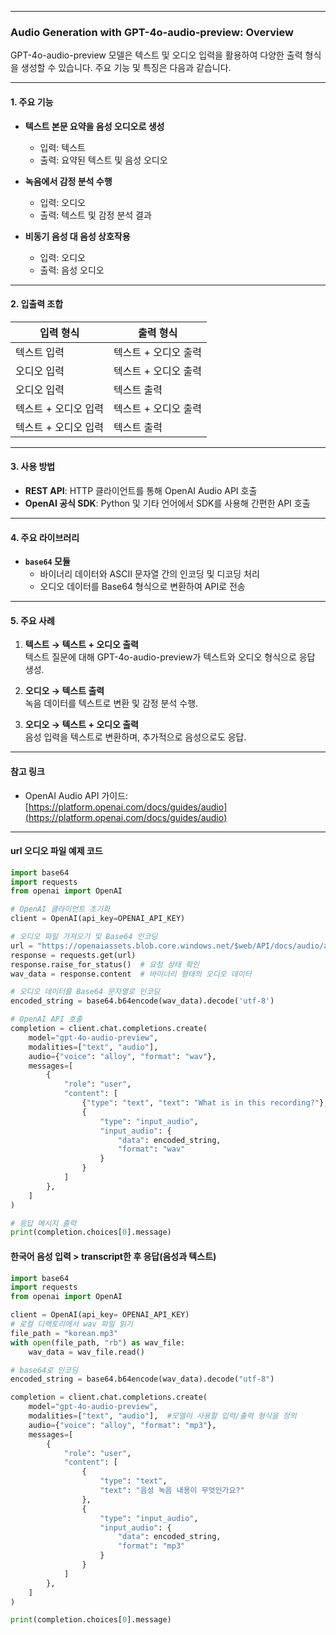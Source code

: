 
---
### Audio Generation with GPT-4o-audio-preview: Overview

GPT-4o-audio-preview 모델은 텍스트 및 오디오 입력을 활용하여 다양한 출력 형식을 생성할 수 있습니다. 주요 기능 및 특징은 다음과 같습니다.

---
#### 1. 주요 기능

- **텍스트 본문 요약을 음성 오디오로 생성**
    
    - 입력: 텍스트
    - 출력: 요약된 텍스트 및 음성 오디오
- **녹음에서 감정 분석 수행**
    
    - 입력: 오디오
    - 출력: 텍스트 및 감정 분석 결과
- **비동기 음성 대 음성 상호작용**
    
    - 입력: 오디오
    - 출력: 음성 오디오

---
#### 2. 입출력 조합

| **입력 형식**    | **출력 형식**    |
| ------------ | ------------ |
| 텍스트 입력       | 텍스트 + 오디오 출력 |
| 오디오 입력       | 텍스트 + 오디오 출력 |
| 오디오 입력       | 텍스트 출력       |
| 텍스트 + 오디오 입력 | 텍스트 + 오디오 출력 |
| 텍스트 + 오디오 입력 | 텍스트 출력       |

---
#### 3. 사용 방법

- **REST API**: HTTP 클라이언트를 통해 OpenAI Audio API 호출
- **OpenAI 공식 SDK**: Python 및 기타 언어에서 SDK를 사용해 간편한 API 호출

---
#### 4. 주요 라이브러리

- **`base64` 모듈**
    - 바이너리 데이터와 ASCII 문자열 간의 인코딩 및 디코딩 처리
    - 오디오 데이터를 Base64 형식으로 변환하여 API로 전송

---
#### 5. 주요 사례

1. **텍스트 → 텍스트 + 오디오 출력**  
    텍스트 질문에 대해 GPT-4o-audio-preview가 텍스트와 오디오 형식으로 응답 생성.
    
2. **오디오 → 텍스트 출력**  
    녹음 데이터를 텍스트로 변환 및 감정 분석 수행.
    
3. **오디오 → 텍스트 + 오디오 출력**  
    음성 입력을 텍스트로 변환하며, 추가적으로 음성으로도 응답.
    
---
#### **참고 링크**

- OpenAI Audio API 가이드:  
    [https://platform.openai.com/docs/guides/audio](https://platform.openai.com/docs/guides/audio)

---
#### url 오디오 파일 예제 코드
```python
import base64
import requests
from openai import OpenAI

# OpenAI 클라이언트 초기화
client = OpenAI(api_key=OPENAI_API_KEY)

# 오디오 파일 가져오기 및 Base64 인코딩
url = "https://openaiassets.blob.core.windows.net/$web/API/docs/audio/alloy.wav"
response = requests.get(url)
response.raise_for_status()  # 요청 상태 확인
wav_data = response.content  # 바이너리 형태의 오디오 데이터

# 오디오 데이터를 Base64 문자열로 인코딩
encoded_string = base64.b64encode(wav_data).decode('utf-8')

# OpenAI API 호출
completion = client.chat.completions.create(
    model="gpt-4o-audio-preview",
    modalities=["text", "audio"],
    audio={"voice": "alloy", "format": "wav"},
    messages=[
        {
            "role": "user",
            "content": [
                {"type": "text", "text": "What is in this recording?"},
                {
                    "type": "input_audio",
                    "input_audio": {
                        "data": encoded_string,
                        "format": "wav"
                    }
                }
            ]
        },
    ]
)

# 응답 메시지 출력
print(completion.choices[0].message)
```

#### 한국어 음성 입력 > transcript한 후 응답(음성과 텍스트)
```python
import base64
import requests
from openai import OpenAI

client = OpenAI(api_key= OPENAI_API_KEY)
# 로컬 디렉토리에서 wav 파일 읽기
file_path = "korean.mp3"   
with open(file_path, "rb") as wav_file:
    wav_data = wav_file.read()

# base64로 인코딩
encoded_string = base64.b64encode(wav_data).decode("utf-8")

completion = client.chat.completions.create(
    model="gpt-4o-audio-preview",
    modalities=["text", "audio"],  #모델이 사용할 입력/출력 형식을 정의
    audio={"voice": "alloy", "format": "mp3"},
    messages=[
        {
            "role": "user",
            "content": [
                { 
                    "type": "text",
                    "text": "음성 녹음 내용이 무엇인가요?"
                },
                {
                    "type": "input_audio",
                    "input_audio": {
                        "data": encoded_string,
                        "format": "mp3"
                    }
                }
            ]
        },
    ]
)

print(completion.choices[0].message)
```